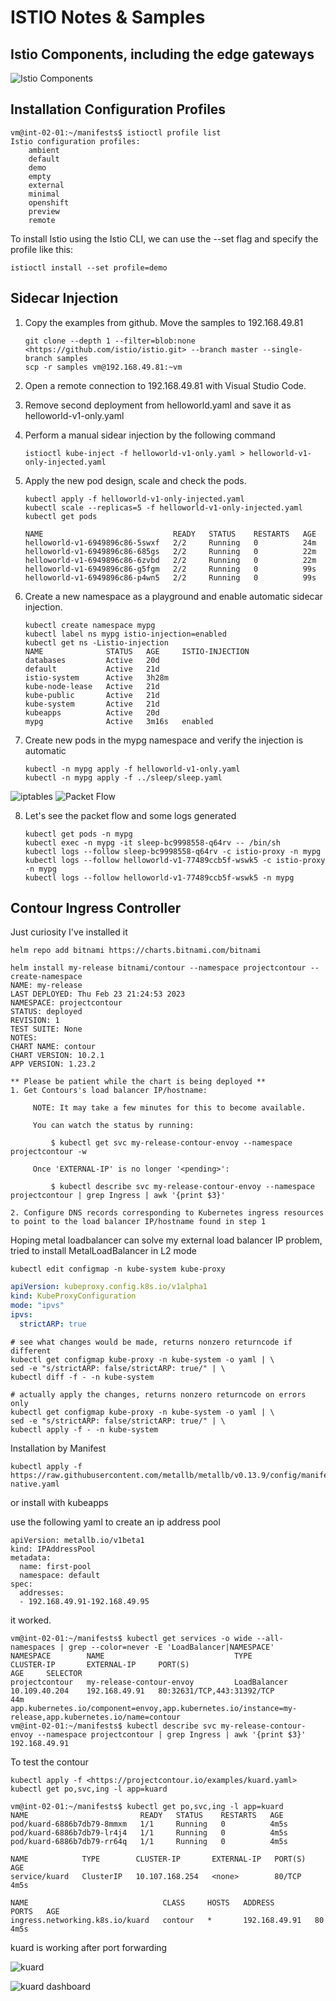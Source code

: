 # ISTIO Notes & Samples

## Istio Components, including the edge gateways

![Istio Components][istio-comp]

## Installation Configuration Profiles

```shell
vm@int-02-01:~/manifests$ istioctl profile list
Istio configuration profiles:
    ambient
    default
    demo
    empty
    external
    minimal
    openshift
    preview
    remote
```

To install Istio using the Istio CLI, we can use the --set flag and specify the profile like this:

```shell
istioctl install --set profile=demo
```

## Sidecar Injection

1. Copy the examples from github. Move the samples to 192.168.49.81

	```shell
	git clone --depth 1 --filter=blob:none <https://github.com/istio/istio.git> --branch master --single-branch samples
	scp -r samples vm@192.168.49.81:~vm
	```

2. Open a remote connection to 192.168.49.81 with Visual Studio Code.
3. Remove second deployment from helloworld.yaml and save it as helloworld-v1-only.yaml
4. Perform a manual sidear injection by the following command

	```shell
	istioctl kube-inject -f helloworld-v1-only.yaml > helloworld-v1-only-injected.yaml
	```

5. Apply the new pod design, scale  and check the pods.

	```shell
	kubectl apply -f helloworld-v1-only-injected.yaml 
	kubectl scale --replicas=5 -f helloworld-v1-only-injected.yaml 
	kubectl get pods

	NAME                             READY   STATUS    RESTARTS   AGE
	helloworld-v1-6949896c86-5swxf   2/2     Running   0          24m
	helloworld-v1-6949896c86-685gs   2/2     Running   0          22m
	helloworld-v1-6949896c86-6zvbd   2/2     Running   0          22m
	helloworld-v1-6949896c86-g5fgm   2/2     Running   0          99s
	helloworld-v1-6949896c86-p4wn5   2/2     Running   0          99s
	```

6. Create a new namespace as a playground and enable automatic  sidecar injection.

	```shell
	kubectl create namespace mypg
	kubectl label ns mypg istio-injection=enabled
	kubectl get ns -Listio-injection
	NAME              STATUS   AGE     ISTIO-INJECTION
	databases         Active   20d     
	default           Active   21d     
	istio-system      Active   3h28m   
	kube-node-lease   Active   21d     
	kube-public       Active   21d     
	kube-system       Active   21d     
	kubeapps          Active   20d     
	mypg              Active   3m16s   enabled
	```

7. Create new pods in the mypg namespace and verify the injection is automatic

	```shell
	kubectl -n mypg apply -f helloworld-v1-only.yaml
	kubectl -n mypg apply -f ../sleep/sleep.yaml
	```

![iptables][iptables-envoy]
![Packet Flow][packetFlow]

8. Let's see the packet flow and some logs generated

	```shell
	kubectl get pods -n mypg
	kubectl exec -n mypg -it sleep-bc9998558-q64rv -- /bin/sh
	kubectl logs --follow sleep-bc9998558-q64rv -c istio-proxy -n mypg
	kubectl logs --follow helloworld-v1-77489ccb5f-wswk5 -c istio-proxy -n mypg
	kubectl logs --follow helloworld-v1-77489ccb5f-wswk5 -n mypg
	```

[packetFlow]: assets/images/Screenshot%202023-02-23%20at%2015.19.49.png
[iptables-envoy]: assets/images/Screenshot%202023-02-23%20at%2015.18.10.png

## Contour Ingress Controller

Just curiosity I've installed it

```shell
helm repo add bitnami https://charts.bitnami.com/bitnami

helm install my-release bitnami/contour --namespace projectcontour --create-namespace
NAME: my-release
LAST DEPLOYED: Thu Feb 23 21:24:53 2023
NAMESPACE: projectcontour
STATUS: deployed
REVISION: 1
TEST SUITE: None
NOTES:
CHART NAME: contour
CHART VERSION: 10.2.1
APP VERSION: 1.23.2

** Please be patient while the chart is being deployed **
1. Get Contours's load balancer IP/hostname:

     NOTE: It may take a few minutes for this to become available.

     You can watch the status by running:

         $ kubectl get svc my-release-contour-envoy --namespace projectcontour -w

     Once 'EXTERNAL-IP' is no longer '<pending>':

         $ kubectl describe svc my-release-contour-envoy --namespace projectcontour | grep Ingress | awk '{print $3}'

2. Configure DNS records corresponding to Kubernetes ingress resources to point to the load balancer IP/hostname found in step 1
```

Hoping metal loadbalancer can solve my external load balancer IP problem, tried to install MetalLoadBalancer in L2 mode

```shell
kubectl edit configmap -n kube-system kube-proxy
```

```yaml
apiVersion: kubeproxy.config.k8s.io/v1alpha1
kind: KubeProxyConfiguration
mode: "ipvs"
ipvs:
  strictARP: true
```

```shell title="Nice Commands"
# see what changes would be made, returns nonzero returncode if different
kubectl get configmap kube-proxy -n kube-system -o yaml | \
sed -e "s/strictARP: false/strictARP: true/" | \
kubectl diff -f - -n kube-system

# actually apply the changes, returns nonzero returncode on errors only
kubectl get configmap kube-proxy -n kube-system -o yaml | \
sed -e "s/strictARP: false/strictARP: true/" | \
kubectl apply -f - -n kube-system
```

Installation by Manifest

```shell
kubectl apply -f https://raw.githubusercontent.com/metallb/metallb/v0.13.9/config/manifests/metallb-native.yaml
```

or install with kubeapps

use the following yaml to create an ip address pool

```shell
apiVersion: metallb.io/v1beta1
kind: IPAddressPool
metadata:
  name: first-pool
  namespace: default
spec:
  addresses:
  - 192.168.49.91-192.168.49.95
```

it worked.

```shell
vm@int-02-01:~/manifests$ kubectl get services -o wide --all-namespaces | grep --color=never -E 'LoadBalancer|NAMESPACE'
NAMESPACE        NAME                             TYPE           CLUSTER-IP       EXTERNAL-IP     PORT(S)                                 AGE     SELECTOR
projectcontour   my-release-contour-envoy         LoadBalancer   10.109.40.204    192.168.49.91   80:32631/TCP,443:31392/TCP              44m     app.kubernetes.io/component=envoy,app.kubernetes.io/instance=my-release,app.kubernetes.io/name=contour
vm@int-02-01:~/manifests$ kubectl describe svc my-release-contour-envoy --namespace projectcontour | grep Ingress | awk '{print $3}'
192.168.49.91
```

To test the contour

```shell
kubectl apply -f <https://projectcontour.io/examples/kuard.yaml>
kubectl get po,svc,ing -l app=kuard

vm@int-02-01:~/manifests$ kubectl get po,svc,ing -l app=kuard
NAME                         READY   STATUS    RESTARTS   AGE
pod/kuard-6886b7db79-8mmxm   1/1     Running   0          4m5s
pod/kuard-6886b7db79-lr4j4   1/1     Running   0          4m5s
pod/kuard-6886b7db79-rr64q   1/1     Running   0          4m5s

NAME            TYPE        CLUSTER-IP       EXTERNAL-IP   PORT(S)   AGE
service/kuard   ClusterIP   10.107.168.254   <none>        80/TCP    4m5s

NAME                              CLASS     HOSTS   ADDRESS         PORTS   AGE
ingress.networking.k8s.io/kuard   contour   *       192.168.49.91   80      4m5s
```

kuard is working after port forwarding

![kuard][kuard]

![kuard dashboard][kuard-dashboard]

[kuard]: assets/images/Screenshot%202023-02-23%20at%2022.15.31.png
[kuard-dashboard]: assets/images/Screenshot%202023-02-23%20at%2022.15.54.png
[istio-comp]: assets/images/Screenshot%202023-02-23%20at%2022.19.53.png
